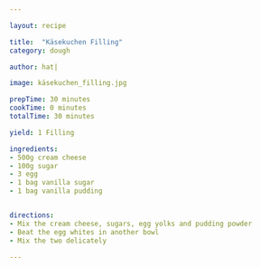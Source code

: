 ```yaml
---

layout: recipe

title:  "Käsekuchen Filling"
category: dough

author: hat|

image: käsekuchen_filling.jpg

prepTime: 30 minutes
cookTime: 0 minutes
totalTime: 30 minutes

yield: 1 Filling

ingredients:
- 500g cream cheese
- 100g sugar
- 3 egg
- 1 bag vanilla sugar
- 1 bag vanilla pudding


directions:
- Mix the cream cheese, sugars, egg yolks and pudding powder
- Beat the egg whites in another bowl
- Mix the two delicately

---
```

